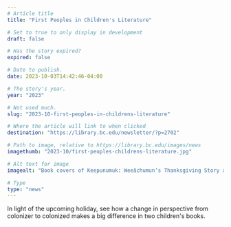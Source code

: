 ```yaml
---
# Article title
title: "First Peoples in Children's Literature"

# Set to true to only display in development
draft: false

# Has the story expired?
expired: false

# Date to publish. 
date: 2023-10-03T14:42:46-04:00

# The story's year.
year: "2023"

# Not used much.
slug: "2023-10-first-peoples-in-childrens-literature"

# Where the article will link to when clicked
destination: "https://library.bc.edu/newsletter/?p=2702"

# Path to image, relative to https://library.bc.edu/images/news
imagethumb: "2023-10/first-peoples-childrens-literature.jpg"

# Alt text for image
imagealt: "Book covers of Keepunumuk: Weeâchumun’s Thanksgiving Story and Don’t Know Much about the Pilgrims"

# Type
type: "news"
---
```


In light of the upcoming holiday, see how a change in perspective from colonizer to colonized makes a big difference in two children's books.
